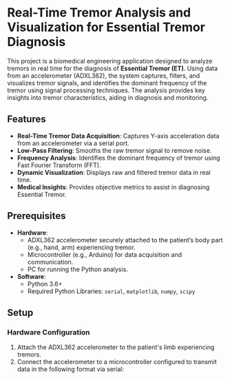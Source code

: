 # Real-Time Tremor Analysis and Visualization for Essential Tremor Diagnosis

This project is a biomedical engineering application designed to analyze tremors in real time for the diagnosis of **Essential Tremor (ET)**. Using data from an accelerometer (ADXL362), the system captures, filters, and visualizes tremor signals, and identifies the dominant frequency of the tremor using signal processing techniques. The analysis provides key insights into tremor characteristics, aiding in diagnosis and monitoring.

## Features
- **Real-Time Tremor Data Acquisition**: Captures Y-axis acceleration data from an accelerometer via a serial port.
- **Low-Pass Filtering**: Smooths the raw tremor signal to remove noise.
- **Frequency Analysis**: Identifies the dominant frequency of tremor using Fast Fourier Transform (FFT).
- **Dynamic Visualization**: Displays raw and filtered tremor data in real time.
- **Medical Insights**: Provides objective metrics to assist in diagnosing Essential Tremor.

## Prerequisites
- **Hardware**:
  - ADXL362 accelerometer securely attached to the patient’s body part (e.g., hand, arm) experiencing tremor.
  - Microcontroller (e.g., Arduino) for data acquisition and communication.
  - PC for running the Python analysis.
- **Software**:
  - Python 3.6+
  - Required Python Libraries: `serial`, `matplotlib`, `numpy`, `scipy`

## Setup
### Hardware Configuration
1. Attach the ADXL362 accelerometer to the patient's limb experiencing tremors.
2. Connect the accelerometer to a microcontroller configured to transmit data in the following format via serial:
